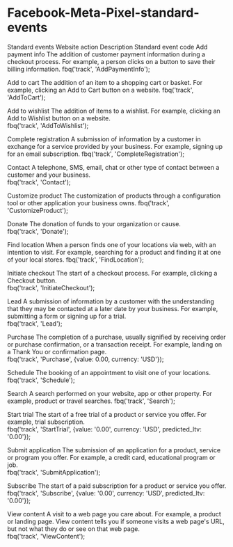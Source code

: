 # Facebook-Meta-Pixel-standard-events

Standard events
Website action	Description	Standard event code
Add payment info	The addition of customer payment information during a checkout process. For example, a person clicks on a button to save their billing information.	fbq('track', 'AddPaymentInfo');

Add to cart	The addition of an item to a shopping cart or basket. For example, clicking an Add to Cart button on a website.	
fbq('track', 'AddToCart');

Add to wishlist	The addition of items to a wishlist. For example, clicking an Add to Wishlist button on a website.	
fbq('track', 'AddToWishlist');

Complete registration	A submission of information by a customer in exchange for a service provided by your business. For example, signing up for an email subscription.	fbq('track', 'CompleteRegistration');

Contact	A telephone, SMS, email, chat or other type of contact between a customer and your business.	
fbq('track', 'Contact');

Customize product	The customization of products through a configuration tool or other application your business owns.	
fbq('track', 'CustomizeProduct');

Donate	The donation of funds to your organization or cause.	
fbq('track', 'Donate');

Find location	When a person finds one of your locations via web, with an intention to visit. For example, searching for a product and finding it at one of your local stores.	
fbq('track', 'FindLocation');

Initiate checkout	The start of a checkout process. For example, clicking a Checkout button.	
fbq('track', 'InitiateCheckout');

Lead	A submission of information by a customer with the understanding that they may be contacted at a later date by your business. 
For example, submitting a form or signing up for a trial.	
fbq('track', 'Lead');

Purchase	The completion of a purchase, usually signified by receiving order or purchase confirmation, or a transaction receipt. For example, landing on a Thank You or confirmation page.	
fbq('track', 'Purchase', {value: 0.00, currency: 'USD'});

Schedule	The booking of an appointment to visit one of your locations.	
fbq('track', 'Schedule');

Search	A search performed on your website, app or other property. For example, product or travel searches.	
fbq('track', 'Search');

Start trial	The start of a free trial of a product or service you offer. For example, trial subscription.	
fbq('track', 'StartTrial', {value: '0.00', currency: 'USD', predicted_ltv: '0.00'});

Submit application	The submission of an application for a product, service or program you offer. For example, a credit card, educational program or job.	
fbq('track', 'SubmitApplication');

Subscribe	The start of a paid subscription for a product or service you offer.	
fbq('track', 'Subscribe', {value: '0.00', currency: 'USD', predicted_ltv: '0.00'});

View content	A visit to a web page you care about. For example, a product or landing page. View content tells you if someone visits a web page's URL, but not what they do or see on that web page.	
fbq('track', 'ViewContent');

